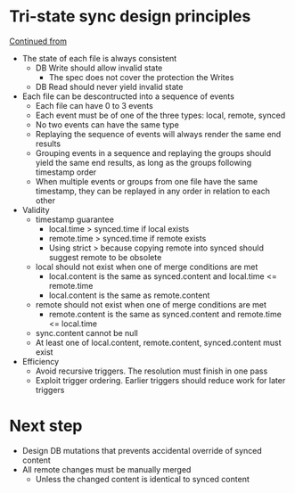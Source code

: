 # Tri-state sync design principles

[Continued from](./RFC-20230703-tri-state-version-control.md)

- The state of each file is always consistent
  - DB Write should allow invalid state
    - The spec does not cover the protection the Writes
  - DB Read should never yield invalid state
- Each file can be descontructed into a sequence of events
  - Each file can have 0 to 3 events
  - Each event must be of one of the three types: local, remote, synced
  - No two events can have the same type
  - Replaying the sequence of events will always render the same end results
  - Grouping events in a sequence and replaying the groups should yield the same end results, as long as the groups following timestamp order
  - When multiple events or groups from one file have the same timestamp, they can be replayed in any order in relation to each other
- Validity
  - timestamp guarantee
    - local.time > synced.time if local exists
    - remote.time > synced.time if remote exists
    - Using strict > because copying remote into synced should suggest remote to be obsolete
  - local should not exist when one of merge conditions are met
    - local.content is the same as synced.content and local.time <= remote.time
    - local.content is the same as remote.content
  - remote should not exist when one of merge conditions are met
    - remote.content is the same as synced.content and remote.time <= local.time
  - sync.content cannot be null
  - At least one of local.content, remote.content, synced.content must exist
- Efficiency
  - Avoid recursive triggers. The resolution must finish in one pass
  - Exploit trigger ordering. Earlier triggers should reduce work for later triggers

# Next step

- Design DB mutations that prevents accidental override of synced content
- All remote changes must be manually merged
  - Unless the changed content is identical to synced content
